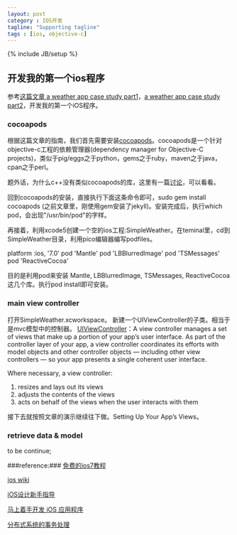 ```yaml
---
layout: post
category : IOS开发
tagline: "Supporting tagline"
tags : [ios, objective-c]
---
```

{% include JB/setup %}


## 开发我的第一个ios程序 ##

参考[这篇文章 a weather app case study part1](http://www.raywenderlich.com/55384/ios-7-best-practices-part-1)，[a weather app case study part2](http://www.raywenderlich.com/55386/ios-7-best-practices-part-2)，开发我的第一个iOS程序。

### cocoapods ###
根据这篇文章的指南，我们首先需要安装[cocoapods](http://cocoapods.org)。cocoapods是一个针对objective-c工程的依赖管理器(dependency manager for Objective-C projects)，类似于pig/eggs之于python，gems之于ruby，maven之于java，cpan之于perl。

题外话，为什么c++没有类似cocoapods的库，这里有一篇[讨论](http://programmers.stackexchange.com/questions/170679/why-are-there-no-package-management-systems-for-c-and-c)，可以看看。

回到cocoapods的安装，直接执行下面这条命令即可，sudo gem install cocoapods (之前文章里，刚使用gem安装了jekyll)。安装完成后，执行which pod，会出现"/usr/bin/pod"的字样。

再接着，利用xcode5创建一个空的ios工程:SimpleWeather。在teminal里，cd到SimpleWeather目录，利用pico编辑器编写podfiles。

platform :ios, '7.0'
pod 'Mantle'
pod 'LBBlurredImage'
pod 'TSMessages'
pod 'ReactiveCocoa'

目的是利用pod来安装 Mantle, LBBlurredImage, TSMessages, ReactiveCocoa这几个库。执行pod install即可安装。

### main view controller

打开SimpleWeather.xcworkspace。
新建一个UIViewController的子类。相当于是mvc模型中的控制器。
[UIViewController](https://developer.apple.com/library/ios/Documentation/UIKit/Reference/UIViewController_Class/Reference/Reference.html)：A view controller manages a set of views that make up a portion of your app’s user interface.
As part of the controller layer of your app, a view controller coordinates its efforts with model objects and other controller objects — including other view controllers — so your app presents a single coherent user interface.

Where necessary, a view controller:

1. resizes and lays out its views
2. adjusts the contents of the views
3. acts on behalf of the views when the user interacts with them

接下去就按照文章的演示继续往下做。Setting Up Your App’s Views。

### retrieve data & model ###
to be continue;

###reference:###
[免费的ios7教程](https://leanpub.com/ios7daybyday)

[ios wiki](http://www.ios-wiki.com)

[iOS设计新手指导](http://www.cocoachina.com/newbie/basic/2013/1225/7607.html)

[马上着手开发 iOS 应用程序](https://developer.apple.com/library/ios/referencelibrary/GettingStarted/RoadMapiOSCh/chapters/RM_YourFirstApp_iOS/Articles/01_CreatingProject.html)

[分布式系统的事务处理](http://coolshell.cn/articles/10910.html)

